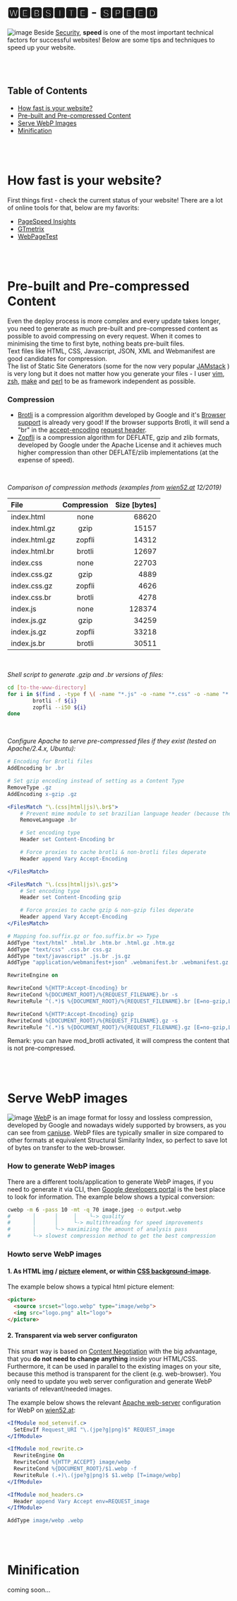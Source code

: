 # 🆆🅴🅱🆂🅸🆃🅴 - 🆂🅿🅴🅴🅳

![image](https://github.com/ManfredGruber/website/blob/master/assets/website-speed-v2.png)
Beside [Security](https://developer.mozilla.org/en-US/docs/Web/Security), **speed** is one of the most important technical factors for successful websites! Below are some tips and techniques to speed up your website.

<br/><br/>

## Table of Contents
* [How fast is your website?](#how-fast-is-your-website)
* [Pre-built and Pre-compressed Content](#static-pre-compressed-content)
* [Serve WebP Images](#serve-webp-images)
* [Minification](#minification)


<br/><br/>


# How fast is your website?
First things first - check the current status of your website! There are a lot of online tools for that, below are my favorits: 
* <a href="https://developers.google.com/speed/pagespeed/insights/" target="_blank">PageSpeed Insights</a>
* <a href="https://gtmetrix.com/" target="_blank">GTmetrix</a>
* <a href="https://www.webpagetest.org/" target="_blank">WebPageTest</a>


<br/><br/>


# Pre-built and Pre-compressed Content
Even the deploy process is more complex and every update takes longer, you need to generate as much pre-built and pre-compressed content as possible to avoid compressing on every request. When it comes to minimising the time to first byte, nothing beats pre-built files.
<br/>Text files like HTML, CSS, Javascript, JSON, XML and Webmanifest are good candidates for compression.
<br/>The list of Static Site Generators (some for the now very popular [JAMstack](https://www.staticgen.com/) ) is very long but it does not matter how you generate your files - I user [vim](https://www.vim.org/), [zsh](https://en.wikipedia.org/wiki/Z_shell), [make](https://www.gnu.org/software/make/) and [perl](https://www.perl.org/) to be as framework independent as possible.

### Compression
* <a href="https://github.com/google/brotli">Brotli</a> is a compression algorithm developed by Google and it's <a href="https://caniuse.com/#feat=brotli" target="_blank">Browser support</a> is already very good!
If the browser supports Brotli, it will send a "br" in the <a href="https://developer.mozilla.org/en-US/docs/Web/HTTP/Headers/Accept-Encoding" target="_blank">accept-encoding</a> <a href="https://developer.mozilla.org/en-US/docs/Web/HTTP/Headers" target="_blank">request header</a>.
* <a href="https://github.com/google/zopfli">Zopfli</a> is a compression algorithm for DEFLATE, gzip and zlib formats, developed by Google under the Apache License and it achieves much higher compression than other DEFLATE/zlib implementations (at the expense of speed).

<br/>

*Comparison of compression methods (examples from [wien52.at](https://wien52.at/) 12/2019)*

| File | Compression | Size [bytes] |
|:---|:---:|---:|
| index.html    |     none    |        68620 |
| index.html.gz |     gzip    |        15157 |
| index.html.gz |    zopfli   |        14312 |
| index.html.br |    brotli   |        12697 |
| index.css     |     none    |        22703 |
| index.css.gz  |     gzip    |         4889 |
| index.css.gz  |    zopfli   |         4626 |
| index.css.br  |    brotli   |         4278 |
| index.js      |     none    |       128374 |
| index.js.gz   |     gzip    |        34259 |
| index.js.gz   |    zopfli   |        33218 |
| index.js.br   |    brotli   |        30511 |

<br/>

*Shell script to generate .gzip and .br versions of files:*
```bash
cd [to-the-www-directory]
for i in $(find . -type f \( -name "*.js" -o -name "*.css" -o -name "*.html" -o -name "*.webmanifest" \) ); do
        brotli -f ${i}
        zopfli --i50 ${i}
done
```
<br>

*Configure Apache to serve pre-compressed files if they exist (tested on Apache/2.4.x, Ubuntu):*
```apache
# Encoding for Brotli files
AddEncoding br .br

# Set gzip encoding instead of setting as a Content Type
RemoveType .gz
AddEncoding x-gzip .gz

<FilesMatch "\.(css|html|js)\.br$">
	# Prevent mime module to set brazilian language header (because the file ends with .br)
	RemoveLanguage .br

	# Set encoding type
	Header set Content-Encoding br

	# Force proxies to cache brotli & non-brotli files deperate
	Header append Vary Accept-Encoding

</FilesMatch>

<FilesMatch "\.(css|html|js)\.gz$">
	# Set encoding type
	Header set Content-Encoding gzip

	# Force proxies to cache gzip & non-gzip files deperate
	Header append Vary Accept-Encoding
</FilesMatch>

# Mapping foo.suffix.gz or foo.suffix.br => Type
AddType "text/html" .html.br .htm.br .html.gz .htm.gz
AddType "text/css" .css.br css.gz
AddType "text/javascript" .js.br .js.gz
AddType "application/webmanifest+json" .webmanifest.br .webmanifest.gz

RewriteEngine on

RewriteCond %{HTTP:Accept-Encoding} br
RewriteCond %{DOCUMENT_ROOT}/%{REQUEST_FILENAME}.br -s
RewriteRule ^(.*)$ %{DOCUMENT_ROOT}/%{REQUEST_FILENAME}.br [E=no-gzip,L]

RewriteCond %{HTTP:Accept-Encoding} gzip
RewriteCond %{DOCUMENT_ROOT}/%{REQUEST_FILENAME}.gz -s
RewriteRule ^(.*)$ %{DOCUMENT_ROOT}/%{REQUEST_FILENAME}.gz [E=no-gzip,L]
```

Remark: you can have mod_brotli activated, it will compress the content that is not pre-compressed.


<br/><br/>


# Serve WebP images
![image](https://upload.wikimedia.org/wikipedia/commons/thumb/0/06/WebPLogo.svg/200px-WebPLogo.svg.png) [WebP](https://en.wikipedia.org/wiki/WebP) is an image format for lossy and lossless compression, developed by Google and nowadays widely supported by browsers, as you can see from [caniuse](https://caniuse.com/#feat=webp). 
WebP files are typically smaller in size compared to other formats at equivalent Structural Similarity Index, so perfect to save lot of bytes on transfer to the web-browser.


### How to generate WebP images
There are a different tools/application to generate WebP images, if you need to generate it via CLI, then 
[Google developers portal](https://developers.google.com/speed/webp/docs/using)
is the best place to look for information. The example below shows a typical conversion:

```sh
cwebp -m 6 -pass 10 -mt -q 70 image.jpeg -o output.webp
#       │      │     │    └-> quality
#       │      │     └-> multithreading for speed improvements
#       │      └-> maximizing the amount of analysis pass
#       └-> slowest compression method to get the best compression
```


### Howto serve WebP images
#### 1. As HTML [img](https://developer.mozilla.org/en-US/docs/Web/HTML/Element/img) / [picture](https://developer.mozilla.org/en-US/docs/Web/HTML/Element/picture) element, or within [CSS background-image](https://developer.mozilla.org/en-US/docs/Web/CSS/background-image).
The example below shows a typical html picture element:
```html
<picture>
  <source srcset="logo.webp" type="image/webp">
  <img src="logo.png" alt="logo">
</picture>
```

#### 2. Transparent via web server configuraton
This smart way is based on [Content Negotiation](https://en.wikipedia.org/wiki/Content_negotiation) 
with the big advantage, that you **do not need to change anything** inside your HTML/CSS.
Furthermore, it can be used in parallel to the existing images on your site, because this method is transparent for the client (e.g. web-browser).
You only need to update you web server configuration and generate WebP variants of relevant/needed images.

The example below shows the relevant [Apache web-server](https://httpd.apache.org/) configuration for WebP on [wien52.at](https://wien52.at):

```apache
<IfModule mod_setenvif.c>
  SetEnvIf Request_URI "\.(jpe?g|png)$" REQUEST_image
</IfModule>

<IfModule mod_rewrite.c>
  RewriteEngine On
  RewriteCond %{HTTP_ACCEPT} image/webp
  RewriteCond %{DOCUMENT_ROOT}/$1.webp -f
  RewriteRule (.+)\.(jpe?g|png)$ $1.webp [T=image/webp]
</IfModule>

<IfModule mod_headers.c>
  Header append Vary Accept env=REQUEST_image
</IfModule>

AddType image/webp .webp
```

<!--

Content Negotiation.
https://www.igvita.com/2013/05/01/deploying-webp-via-accept-content-negotiation/
https://medium.com/@vinhlh/how-i-apply-webp-for-optimizing-images-9b11068db349

-->


<br/><br/>


# Minification
coming soon...

